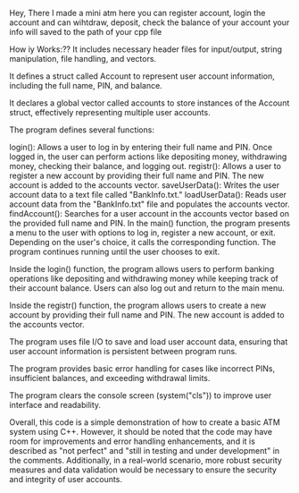 Hey, There I made a mini atm here you can register account, login the account and can wihtdraw, deposit, check the balance of your account
your info will saved to the path of your cpp file


How iy Works:??
It includes necessary header files for input/output, string manipulation, file handling, and vectors.

It defines a struct called Account to represent user account information, including the full name, PIN, and balance.

It declares a global vector called accounts to store instances of the Account struct, effectively representing multiple user accounts.

The program defines several functions:

login(): Allows a user to log in by entering their full name and PIN. Once logged in, the user can perform actions like depositing money, withdrawing money, checking their balance, and logging out.
registr(): Allows a user to register a new account by providing their full name and PIN. The new account is added to the accounts vector.
saveUserData(): Writes the user account data to a text file called "BankInfo.txt."
loadUserData(): Reads user account data from the "BankInfo.txt" file and populates the accounts vector.
findAccount(): Searches for a user account in the accounts vector based on the provided full name and PIN.
In the main() function, the program presents a menu to the user with options to log in, register a new account, or exit. Depending on the user's choice, it calls the corresponding function. The program continues running until the user chooses to exit.

Inside the login() function, the program allows users to perform banking operations like depositing and withdrawing money while keeping track of their account balance. Users can also log out and return to the main menu.

Inside the registr() function, the program allows users to create a new account by providing their full name and PIN. The new account is added to the accounts vector.

The program uses file I/O to save and load user account data, ensuring that user account information is persistent between program runs.

The program provides basic error handling for cases like incorrect PINs, insufficient balances, and exceeding withdrawal limits.

The program clears the console screen (system("cls")) to improve user interface and readability.

Overall, this code is a simple demonstration of how to create a basic ATM system using C++. However, it should be noted that the code may have room for improvements and error handling enhancements, and it is described as "not perfect" and "still in testing and under development" in the comments. Additionally, in a real-world scenario, more robust security measures and data validation would be necessary to ensure the security and integrity of user accounts.
